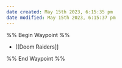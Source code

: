 ```yaml
---
date created: May 15th 2023, 6:15:35 pm
date modified: May 15th 2023, 6:15:37 pm
---
```

%% Begin Waypoint %%
- [[Doom Raiders]]

%% End Waypoint %%
